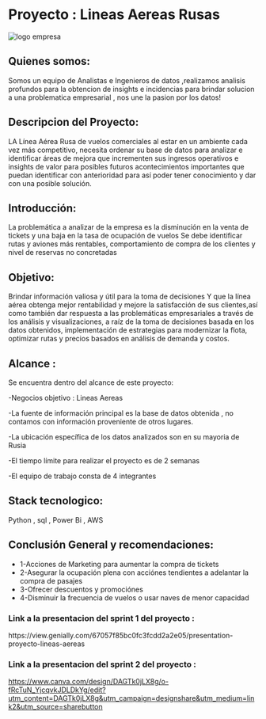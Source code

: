 <h1>Proyecto : Lineas Aereas Rusas</h1>

<img src =https://github.com/CYSMANALYTICS/ProyectoFinalAerolineas/blob/main/DALL%C2%B7E%202024-10-07%2019.32.45%20-%20A%20sleek%2C%20modern%20logo%20for%20a%20Russian%20airline%20company.%20The%20design%20should%20feature%20an%20abstract%20representation%20of%20flight%2C%20incorporating%20smooth%20lines%20that%20su.jpeg
alt= "logo empresa">  

<h2>Quienes somos: </h2>
Somos un equipo de Analistas e Ingenieros de datos ,realizamos analisis profundos para la obtencion de insights e incidencias para brindar solucion a una problematica empresarial , nos une la pasion por los datos!

<h2>Descripcion del Proyecto: </h2>

LA Línea Aérea Rusa de vuelos comerciales al estar en un ambiente cada vez más competitivo, necesita ordenar su base de datos para analizar e identificar áreas de mejora que incrementen sus ingresos operativos e insights de valor para posibles futuros acontecimientos importantes que puedan identificar con anterioridad para así poder tener conocimiento y dar con una posible solución.

<h2>Introducción: </h2>

La problemática a analizar de la empresa es la disminución en la venta de tickets y una baja en la tasa de ocupación de vuelos
Se debe identificar rutas y aviones más rentables, comportamiento de compra de los clientes y nivel de reservas no concretadas 

<h2>Objetivo: </h2>
Brindar información valiosa y útil para la toma de decisiones Y que la línea aérea obtenga mejor rentabilidad y mejore la satisfacción de sus clientes,así como también dar respuesta a las problemáticas empresariales a través de los análisis y visualizaciones, a raíz de la toma de decisiones basada en los datos obtenidos, implementación de estrategias para modernizar la flota, optimizar rutas y precios basados en análisis de demanda y costos.


<h2> Alcance : </h2>
Se encuentra dentro del alcance de este proyecto:

-Negocios objetivo : Lineas Aereas

-La fuente de información principal es la base de datos obtenida , no contamos con información proveniente de otros lugares.

-La ubicación específica de los datos analizados son en su mayoria de Rusia

-El tiempo límite para realizar el proyecto es de 2 semanas

-El equipo de trabajo consta de 4 integrantes

<h2> Stack tecnologico: </h2>

Python , sql , Power Bi , AWS 


<h2>Conclusión General y recomendaciones: </h2>
<ul>
<li>1-Acciones de Marketing para aumentar la compra de tickets</li>
<li>2-Asegurar la ocupación  plena con acciónes tendientes a adelantar la compra de pasajes</li>
<li>3-Ofrecer descuentos y promociónes</li>
<li>4-Disminuir la frecuencia de vuelos o usar naves de menor capacidad</li>
</ul>

<h3>  Link a la presentacion del sprint 1 del proyecto : </h3>
https://view.genially.com/67057f85bc0fc3fcdd2a2e05/presentation-proyecto-lineas-aereas

<h3> Link a la presentacion del sprint 2 del proyecto :</h3>

https://www.canva.com/design/DAGTk0jLX8g/o-fRcTuN_YjcqvkJDLDkYg/edit?utm_content=DAGTk0jLX8g&utm_campaign=designshare&utm_medium=link2&utm_source=sharebutton

